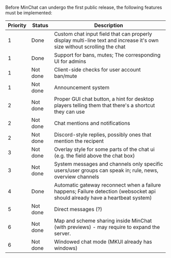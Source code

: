 Before MinChat can undergo the first public release, the following features must be implemented:

| Priority | Status   | Description                                                                                                                  |
|----------|----------|------------------------------------------------------------------------------------------------------------------------------|
| 1        | Done     | Custom chat input field that can properly display multi-line text and increase it's own size without scrolling the chat      |
| 1        | Done     | Support for bans, mutes; The corresponding UI for admins                                                                     |
| 1        | Not done | Client-side checks for user account ban/mute                                                                                 |
| 1        | Not done | Announcement system                                                                                                          |
| 2        | Not done | Proper GUI chat button, a hint for desktop players telling them that there's a shortcut they can use                         |
| 2        | Not done | Chat mentions and notifications                                                                                              |
| 2        | Not done | Discord-style replies, possibly ones that mention the recipent                                                               |
| 3        | Not done | Overlay style for some parts of the chat ui (e.g. the field above the chat box)                                              |
| 3        | Not done | System messages and channels only specific users/user groups can speak in; rule, news, overview channels                     |
| 4        | Done     | Automatic gateway reconnect when a failure happens; Failure detection (websocket api should already have a heartbeat system) |
| 5        | Not done | Direct messages (?)                                                                                                          |
| 6        | Not done | Map and scheme sharing inside MinChat (with previews) - may require to expand the server.                                    |
| 6        | Not done | Windowed chat mode (MKUI already has windows)                                                                                |                                                                                                         |
